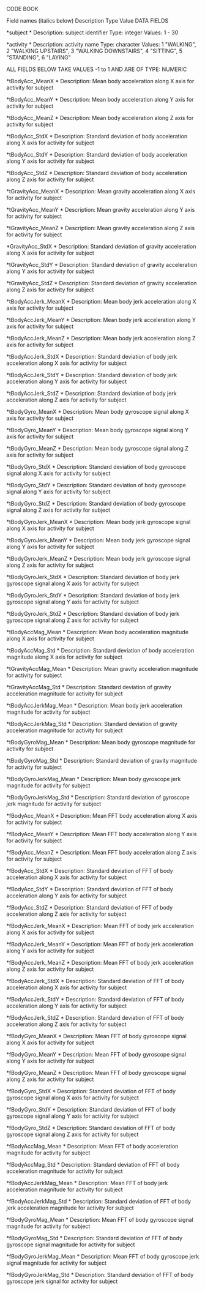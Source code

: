 CODE BOOK

Field names (italics below)
Description
Type
Value
DATA FIELDS

*subject *
Description: subject identifier
Type: integer
Values: 1 - 30

*activity *
Description: activity name
Type: character
Values:
1 "WALKING",
2 "WALKING UPSTAIRS",
3 "WALKING DOWNSTAIRS",
4 "SITTING",
5 "STANDING",
6 "LAYING"

ALL FIELDS BELOW TAKE VALUES -1 to 1 AND ARE OF TYPE: NUMERIC

*tBodyAcc_MeanX *
Description: Mean body acceleration along X axis for activity for subject

*tBodyAcc_MeanY *
Description: Mean body acceleration along Y axis for activity for subject

*tBodyAcc_MeanZ *
Description: Mean body acceleration along Z axis for activity for subject

*tBodyAcc_StdX *
Description: Standard deviation of body acceleration along X axis for activity for subject

*tBodyAcc_StdY *
Description: Standard deviation of body acceleration along Y axis for activity for subject

*tBodyAcc_StdZ *
Description: Standard deviation of body acceleration along Z axis for activity for subject

*tGravityAcc_MeanX *
Description: Mean gravity acceleration along X axis for activity for subject

*tGravityAcc_MeanY *
Description: Mean gravity acceleration along Y axis for activity for subject

*tGravityAcc_MeanZ *
Description: Mean gravity acceleration along Z axis for activity for subject

*GravityAcc_StdX *
Description: Standard deviation of gravity acceleration along X axis for activity for subject

*tGravityAcc_StdY *
Description: Standard deviation of gravity acceleration along Y axis for activity for subject

*tGravityAcc_StdZ *
Description: Standard deviation of gravity acceleration along Z axis for activity for subject

*tBodyAccJerk_MeanX *
Description: Mean body jerk acceleration along X axis for activity for subject

*tBodyAccJerk_MeanY *
Description: Mean body jerk acceleration along Y axis for activity for subject

*tBodyAccJerk_MeanZ *
Description: Mean body jerk acceleration along Z axis for activity for subject

*tBodyAccJerk_StdX *
Description: Standard deviation of body jerk acceleration along X axis for activity for subject

*tBodyAccJerk_StdY *
Description: Standard deviation of body jerk acceleration along Y axis for activity for subject

*tBodyAccJerk_StdZ *
Description: Standard deviation of body jerk acceleration along Z axis for activity for subject

*tBodyGyro_MeanX *
Description: Mean body gyroscope signal along X axis for activity for subject

*tBodyGyro_MeanY *
Description: Mean body gyroscope signal along Y axis for activity for subject

*tBodyGyro_MeanZ *
Description: Mean body gyroscope signal along Z axis for activity for subject

*tBodyGyro_StdX *
Description: Standard deviation of body gyroscope signal along X axis for activity for subject

*tBodyGyro_StdY *
Description: Standard deviation of body gyroscope signal along Y axis for activity for subject

*tBodyGyro_StdZ *
Description: Standard deviation of body gyroscope signal along Z axis for activity for subject

*tBodyGyroJerk_MeanX *
Description: Mean body jerk gyroscope signal along X axis for activity for subject

*tBodyGyroJerk_MeanY *
Description: Mean body jerk gyroscope signal along Y axis for activity for subject

*tBodyGyroJerk_MeanZ *
Description: Mean body jerk gyroscope signal along Z axis for activity for subject

*tBodyGyroJerk_StdX *
Description: Standard deviation of body jerk gyroscope signal along X axis for activity for subject

*tBodyGyroJerk_StdY *
Description: Standard deviation of body jerk gyroscope signal along Y axis for activity for subject

*tBodyGyroJerk_StdZ *
Description: Standard deviation of body jerk gyroscope signal along Z axis for activity for subject

*tBodyAccMag_Mean *
Description: Mean body acceleration magnitude along X axis for activity for subject

*tBodyAccMag_Std *
Description: Standard deviation of body acceleration magnitude along X axis for activity for subject

*tGravityAccMag_Mean *
Description: Mean gravity acceleration magnitude for activity for subject

*tGravityAccMag_Std *
Description: Standard deviation of gravity acceleration magnitude for activity for subject

*tBodyAccJerkMag_Mean *
Description: Mean body jerk acceleration magnitude for activity for subject

*tBodyAccJerkMag_Std *
Description: Standard deviation of gravity acceleration magnitude for activity for subject

*tBodyGyroMag_Mean *
Description: Mean body gyroscope magnitude for activity for subject

*tBodyGyroMag_Std * Description: Standard deviation of gravity magnitude for activity for subject

*tBodyGyroJerkMag_Mean * Description: Mean body gyroscope jerk magnitude for activity for subject

*tBodyGyroJerkMag_Std *
Description: Standard deviation of gyroscope jerk magnitude for activity for subject

*fBodyAcc_MeanX *
Description: Mean FFT body acceleration along X axis for activity for subject

*fBodyAcc_MeanY *
Description: Mean FFT body acceleration along Y axis for activity for subject

*fBodyAcc_MeanZ *
Description: Mean FFT body acceleration along Z axis for activity for subject

*fBodyAcc_StdX *
Description: Standard deviation of FFT of body acceleration along X axis for activity for subject

*fBodyAcc_StdY *
Description: Standard deviation of FFT of body acceleration along Y axis for activity for subject

*fBodyAcc_StdZ *
Description: Standard deviation of FFT of body acceleration along Z axis for activity for subject

*fBodyAccJerk_MeanX *
Description: Mean FFT of body jerk acceleration along X axis for activity for subject

*fBodyAccJerk_MeanY *
Description: Mean FFT of body jerk acceleration along Y axis for activity for subject

*fBodyAccJerk_MeanZ *
Description: Mean FFT of body jerk acceleration along Z axis for activity for subject

*fBodyAccJerk_StdX *
Description: Standard deviation of FFT of body acceleration along X axis for activity for subject

*fBodyAccJerk_StdY *
Description: Standard deviation of FFT of body acceleration along Y axis for activity for subject

*fBodyAccJerk_StdZ *
Description: Standard deviation of FFT of body acceleration along Z axis for activity for subject

*fBodyGyro_MeanX *
Description: Mean FFT of body gyroscope signal along X axis for activity for subject

*fBodyGyro_MeanY *
Description: Mean FFT of body gyroscope signal along Y axis for activity for subject

*fBodyGyro_MeanZ *
Description: Mean FFT of body gyroscope signal along Z axis for activity for subject

*fBodyGyro_StdX *
Description: Standard deviation of FFT of body gyroscope signal along X axis for activity for subject

*fBodyGyro_StdY *
Description: Standard deviation of FFT of body gyroscope signal along Y axis for activity for subject

*fBodyGyro_StdZ *
Description: Standard deviation of FFT of body gyroscope signal along Z axis for activity for subject

*fBodyAccMag_Mean *
Description: Mean FFT of body acceleration magnitude for activity for subject

*fBodyAccMag_Std *
Description: Standard deviation of FFT of body acceleration magnitude for activity for subject

*fBodyAccJerkMag_Mean *
Description: Mean FFT of body jerk acceleration magnitude for activity for subject

*fBodyAccJerkMag_Std *
Description: Standard deviation of FFT of body jerk acceleration magnitude for activity for subject

*fBodyGyroMag_Mean *
Description: Mean FFT of body gyroscope signal magnitude for activity for subject

*fBodyGyroMag_Std *
Description: Standard deviation of FFT of body gyroscope signal magnitude for activity for subject

*fBodyGyroJerkMag_Mean *
Description: Mean FFT of body gyroscope jerk signal magnitude for activity for subject

*fBodyGyroJerkMag_Std *
Description: Standard deviation of FFT of body gyroscope jerk signal for activity for subject